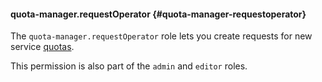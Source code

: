 #### quota-manager.requestOperator {#quota-manager-requestoperator}

The `quota-manager.requestOperator` role lets you create requests for new service [quotas](../overview/concepts/quotas-limits.md#quotas).

This permission is also part of the `admin` and `editor` roles.